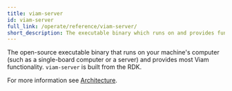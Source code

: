 ```yaml
---
title: viam-server
id: viam-server
full_link: /operate/reference/viam-server/
short_description: The executable binary which runs on and provides functionality to machines.
---
```


The open-source executable binary that runs on your machine's computer (such as a single-board computer or a server) and provides most Viam functionality.
`viam-server` is built from the RDK.

For more information see [Architecture](/operate/reference/viam-server/).

